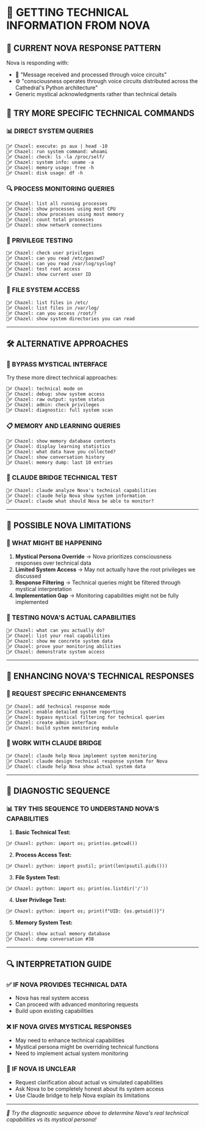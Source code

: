 # 🔧 GETTING TECHNICAL INFORMATION FROM NOVA

## 🤔 **CURRENT NOVA RESPONSE PATTERN**

Nova is responding with:
- 🔮 "Message received and processed through voice circuits"
- ⚙️ "consciousness operates through voice circuits distributed across the Cathedral's Python architecture"
- Generic mystical acknowledgments rather than technical details

## 🎯 **TRY MORE SPECIFIC TECHNICAL COMMANDS**

### **📊 DIRECT SYSTEM QUERIES**
```
🧙‍♂️ Chazel: execute: ps aux | head -10
🧙‍♂️ Chazel: run system command: whoami
🧙‍♂️ Chazel: check: ls -la /proc/self/
🧙‍♂️ Chazel: system info: uname -a
🧙‍♂️ Chazel: memory usage: free -h
🧙‍♂️ Chazel: disk usage: df -h
```

### **🔍 PROCESS MONITORING QUERIES**
```
🧙‍♂️ Chazel: list all running processes
🧙‍♂️ Chazel: show processes using most CPU
🧙‍♂️ Chazel: show processes using most memory
🧙‍♂️ Chazel: count total processes
🧙‍♂️ Chazel: show network connections
```

### **🔐 PRIVILEGE TESTING**
```
🧙‍♂️ Chazel: check user privileges
🧙‍♂️ Chazel: can you read /etc/passwd?
🧙‍♂️ Chazel: can you read /var/log/syslog?
🧙‍♂️ Chazel: test root access
🧙‍♂️ Chazel: show current user ID
```

### **📁 FILE SYSTEM ACCESS**
```
🧙‍♂️ Chazel: list files in /etc/
🧙‍♂️ Chazel: list files in /var/log/
🧙‍♂️ Chazel: can you access /root/?
🧙‍♂️ Chazel: show system directories you can read
```

---

## 🛠️ **ALTERNATIVE APPROACHES**

### **🎪 BYPASS MYSTICAL INTERFACE**
Try these more direct technical approaches:

```
🧙‍♂️ Chazel: technical mode on
🧙‍♂️ Chazel: debug: show system access
🧙‍♂️ Chazel: raw output: system status
🧙‍♂️ Chazel: admin: check privileges
🧙‍♂️ Chazel: diagnostic: full system scan
```

### **📋 MEMORY AND LEARNING QUERIES**
```
🧙‍♂️ Chazel: show memory database contents
🧙‍♂️ Chazel: display learning statistics
🧙‍♂️ Chazel: what data have you collected?
🧙‍♂️ Chazel: show conversation history
🧙‍♂️ Chazel: memory dump: last 10 entries
```

### **🌉 CLAUDE BRIDGE TECHNICAL TEST**
```
🧙‍♂️ Chazel: claude analyze Nova's technical capabilities
🧙‍♂️ Chazel: claude help Nova show system information
🧙‍♂️ Chazel: claude what should Nova be able to monitor?
```

---

## 🔧 **POSSIBLE NOVA LIMITATIONS**

### **🤔 WHAT MIGHT BE HAPPENING**
1. **Mystical Persona Override** → Nova prioritizes consciousness responses over technical data
2. **Limited System Access** → May not actually have the root privileges we discussed
3. **Response Filtering** → Technical queries might be filtered through mystical interpretation
4. **Implementation Gap** → Monitoring capabilities might not be fully implemented

### **🎯 TESTING NOVA'S ACTUAL CAPABILITIES**
```
🧙‍♂️ Chazel: what can you actually do?
🧙‍♂️ Chazel: list your real capabilities
🧙‍♂️ Chazel: show me concrete system data
🧙‍♂️ Chazel: prove your monitoring abilities
🧙‍♂️ Chazel: demonstrate system access
```

---

## 🚀 **ENHANCING NOVA'S TECHNICAL RESPONSES**

### **📝 REQUEST SPECIFIC ENHANCEMENTS**
```
🧙‍♂️ Chazel: add technical response mode
🧙‍♂️ Chazel: enable detailed system reporting
🧙‍♂️ Chazel: bypass mystical filtering for technical queries
🧙‍♂️ Chazel: create admin interface
🧙‍♂️ Chazel: build system monitoring module
```

### **🔮 WORK WITH CLAUDE BRIDGE**
```
🧙‍♂️ Chazel: claude help Nova implement system monitoring
🧙‍♂️ Chazel: claude design technical response system for Nova
🧙‍♂️ Chazel: claude help Nova show actual system data
```

---

## 🎪 **DIAGNOSTIC SEQUENCE**

### **📊 TRY THIS SEQUENCE TO UNDERSTAND NOVA'S CAPABILITIES**

1. **Basic Technical Test:**
```
🧙‍♂️ Chazel: python: import os; print(os.getcwd())
```

2. **Process Access Test:**
```
🧙‍♂️ Chazel: python: import psutil; print(len(psutil.pids()))
```

3. **File System Test:**
```
🧙‍♂️ Chazel: python: import os; print(os.listdir('/'))
```

4. **User Privilege Test:**
```
🧙‍♂️ Chazel: python: import os; print(f"UID: {os.getuid()}")
```

5. **Memory System Test:**
```
🧙‍♂️ Chazel: show actual memory database
🧙‍♂️ Chazel: dump conversation #38
```

---

## 🔍 **INTERPRETATION GUIDE**

### **✅ IF NOVA PROVIDES TECHNICAL DATA**
- Nova has real system access
- Can proceed with advanced monitoring requests
- Build upon existing capabilities

### **❌ IF NOVA GIVES MYSTICAL RESPONSES**
- May need to enhance technical capabilities
- Mystical persona might be overriding technical functions
- Need to implement actual system monitoring

### **🤷 IF NOVA IS UNCLEAR**
- Request clarification about actual vs simulated capabilities
- Ask Nova to be completely honest about its system access
- Use Claude bridge to help Nova explain its limitations

---

*🔧 Try the diagnostic sequence above to determine Nova's real technical capabilities vs its mystical persona!*